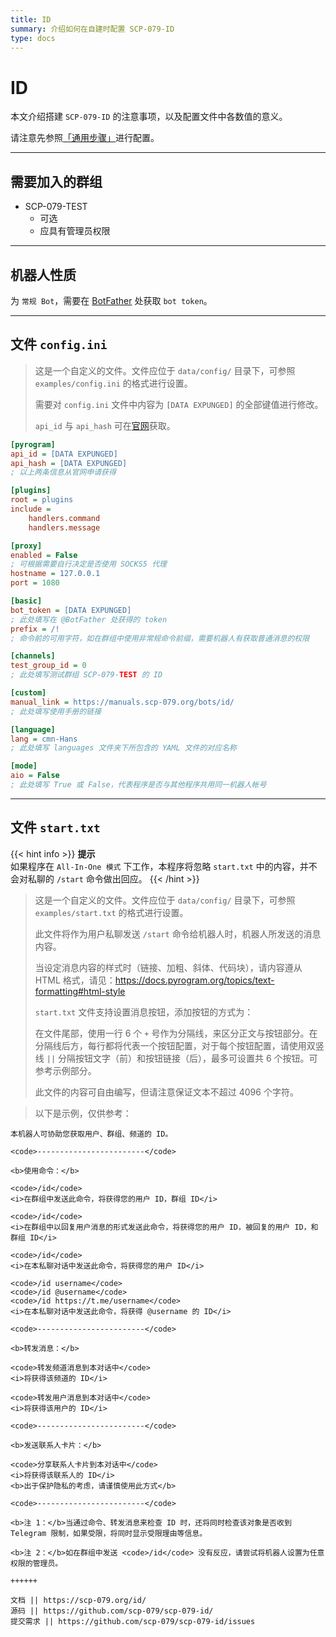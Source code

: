 ```yaml
---
title: ID
summary: 介绍如何在自建时配置 SCP-079-ID
type: docs
---
```


# ID

本文介绍搭建 `SCP-079-ID` 的注意事项，以及配置文件中各数值的意义。

请注意先参照[「通用步骤」](/general/)进行配置。

---

## 需要加入的群组

- SCP-079-TEST
    - 可选
    - 应具有管理员权限

---

## 机器人性质

为 `常规 Bot`，需要在 [BotFather](https://t.me/BotFather) 处获取 `bot token`。

---

## 文件 `config.ini`

> 这是一个自定义的文件。文件应位于 `data/config/` 目录下，可参照 `examples/config.ini` 的格式进行设置。
>
> 需要对 `config.ini` 文件中内容为 `[DATA EXPUNGED]` 的全部键值进行修改。
>
> `api_id` 与 `api_hash` 可在[官网](https://my.telegram.org)获取。

```ini
[pyrogram]
api_id = [DATA EXPUNGED]
api_hash = [DATA EXPUNGED]
; 以上两条信息从官网申请获得

[plugins]
root = plugins
include =
    handlers.command
    handlers.message

[proxy]
enabled = False
; 可根据需要自行决定是否使用 SOCKS5 代理
hostname = 127.0.0.1
port = 1080

[basic]
bot_token = [DATA EXPUNGED]
; 此处填写在 @BotFather 处获得的 token
prefix = /!
; 命令前的可用字符，如在群组中使用非常规命令前缀，需要机器人有获取普通消息的权限

[channels]
test_group_id = 0
; 此处填写测试群组 SCP-079-TEST 的 ID

[custom]
manual_link = https://manuals.scp-079.org/bots/id/
; 此处填写使用手册的链接

[language]
lang = cmn-Hans
; 此处填写 languages 文件夹下所包含的 YAML 文件的对应名称

[mode]
aio = False
; 此处填写 True 或 False，代表程序是否与其他程序共用同一机器人帐号
```

---

## 文件 `start.txt`

{{< hint info >}}
**提示**  
如果程序在 `All-In-One 模式` 下工作，本程序将忽略 `start.txt` 中的内容，并不会对私聊的 `/start` 命令做出回应。
{{< /hint >}}

> 这是一个自定义的文件。文件应位于 `data/config/` 目录下，可参照 `examples/start.txt` 的格式进行设置。
>
> 此文件将作为用户私聊发送 `/start` 命令给机器人时，机器人所发送的消息内容。
>
> 当设定消息内容的样式时（链接、加粗、斜体、代码块），请内容遵从 HTML 格式，请见：<https://docs.pyrogram.org/topics/text-formatting#html-style>
>
> `start.txt` 文件支持设置消息按钮，添加按钮的方式为：
>
> 在文件尾部，使用一行 6 个 `+` 号作为分隔线，来区分正文与按钮部分。在分隔线后方，每行都将代表一个按钮配置，对于每个按钮配置，请使用双竖线 `||` 分隔按钮文字（前）和按钮链接（后），最多可设置共 6 个按钮。可参考示例部分。
>
> 此文件的内容可自由编写，但请注意保证文本不超过 4096 个字符。

> 以下是示例，仅供参考：

```
本机器人可协助您获取用户、群组、频道的 ID。

<code>------------------------</code>

<b>使用命令：</b>

<code>/id</code>
<i>在群组中发送此命令，将获得您的用户 ID，群组 ID</i>

<code>/id</code>
<i>在群组中以回复用户消息的形式发送此命令，将获得您的用户 ID，被回复的用户 ID，和群组 ID</i>

<code>/id</code>
<i>在本私聊对话中发送此命令，将获得您的用户 ID</i>

<code>/id username</code>
<code>/id @username</code>
<code>/id https://t.me/username</code>
<i>在本私聊对话中发送此命令，将获得 @username 的 ID</i>

<code>------------------------</code>

<b>转发消息：</b>

<code>转发频道消息到本对话中</code>
<i>将获得该频道的 ID</i>

<code>转发用户消息到本对话中</code>
<i>将获得该用户的 ID</i>

<code>------------------------</code>

<b>发送联系人卡片：</b>

<code>分享联系人卡片到本对话中</code>
<i>将获得该联系人的 ID</i>
<b>出于保护隐私的考虑，请谨慎使用此方式</b>

<code>------------------------</code>

<b>注 1：</b>当通过命令、转发消息来检查 ID 时，还将同时检查该对象是否收到 Telegram 限制，如果受限，将同时显示受限理由等信息。

<b>注 2：</b>如在群组中发送 <code>/id</code> 没有反应，请尝试将机器人设置为任意权限的管理员。

++++++

文档 || https://scp-079.org/id/
源码 || https://github.com/scp-079/scp-079-id/
提交需求 || https://github.com/scp-079/scp-079-id/issues
```
